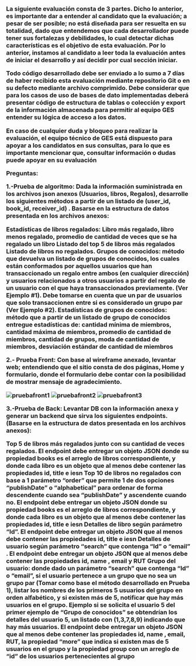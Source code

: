 <h3> La siguiente evaluación consta de 3 partes. Dicho lo anterior, es importante dar a entender al candidato que la evaluación; a pesar de ser posible; no está diseñada para ser resuelta en su totalidad, dado que entendemos que cada desarrollador puede tener sus fortalezas y debilidades, lo cual detectar dichas características es el objetivo de esta evaluación. Por lo anterior, instamos al candidato a leer toda la evaluación antes de iniciar el desarrollo y así decidir por cual sección iniciar.

Todo código desarrollado debe ser enviado a lo sumo a 7 días de haber recibido esta evaluación mediante repositorio Git o en su defecto mediante archivo comprimido. Debe considerar que para los casos de uso de bases de dato implementadas deberá presentar código de estructura de tablas o colección y export de la información almacenada para permitir al equipo GES entender su lógica de acceso a los datos.

En caso de cualquier duda y bloqueo para realizar la evaluación, el equipo técnico de GES está dispuesto para apoyar a los candidatos en sus consultas, para lo que es importante mencionar que, consultar información o dudas puede apoyar en su evaluación

Preguntas:

1.-Prueba de algoritmo: Dada la información suministrada en los archivos json anexos (Usuarios, libros, Regalos), desarrolle los siguientes métodos a partir de un listado de (user_id, book_id, receiver_id) . Basarse en la estructura de datos presentada en los archivos anexos:

Estadísticas de libros regalados: Libro más regalado, libro menos regalado, promedio de cantidad de veces que se ha regalado un libro
Listado del top 5 de libros más regalados
Listado de libros no regalados.
Grupos de conocidos: método que devuelva un listado de grupos de conocidos, los cuales están conformados por aquellos usuarios que han transaccionado un regalo entre ambos (en cualquier dirección) y usuarios relacionados a otros usuarios a partir del regalo de un usuario con el que haya transaccionados previamente. (Ver Ejemplo #1). Debe tomarse en cuenta que un par de usuarios que solo transaccionen entre si es considerado un grupo par (Ver Ejemplo #2).
Estadísticas de grupos de conocidos: método que a partir de un listado de grupo de conocidos entregue estadísticas de: cantidad mínima de miembros, cantidad máxima de miembros, promedio de cantidad de miembros, cantidad de grupos, moda de cantidad de miembros, desviación estándar de cantidad de miembros
  
2.- Prueba Front: Con base al wireframe anexado, levantar web; entendiendo que el sitio consta de dos páginas, Home y formulario, donde el formulario debe contar con la posibilidad de mostrar mensaje de agradecimiento.

<img src="https://i.ibb.co/1GtYv1n/pruebafront1.jpg" alt="pruebafront1" border="0"> 
<img src="https://i.ibb.co/PFhKmwX/pruebafront2.jpg" alt="pruebafront2" border="0">
<img src="https://i.ibb.co/FBD5fhJ/pruebafront3.jpg" alt="pruebafront3" border="0">
  
3.-Prueba de Back: Levantar DB con la información anexa y generar un backend que sirva los siguientes endpoints. (Basarse en la estructura de datos presentada en los archivos anexos):

Top 5 de libros más regalados junto con su cantidad de veces regalados. El endpoint debe entregar un objeto JSON donde su propiedad books es el arreglo de libros correspondiente, y donde cada libro es un objeto que al menos debe contener las propiedades id, title  e iesn
Top 10 de libros no regalados con base a 1 parámetro “order” que permite 1 de dos opciones “publishDate” o “alphabetical” para ordenar de forma descendente cuando sea “publishDate” y ascendente cuando no. El endpoint debe entregar un objeto JSON donde su propiedad books es el arreglo de libros correspondiente, y donde cada libro es un objeto que al menos debe contener las propiedades id, title  e iesn
Detalles de libro según parámetro “Id”. El endpoint debe entregar un objeto JSON  que al menos debe contener las propiedades id, title  e iesn
Detalles de usuario según parámetro “search” que contenga “Id” o “email” . El endpoint debe entregar un objeto JSON  que al menos debe contener las propiedades id, name , email y RUT
Grupo del usuario: donde dado un parámetro “search” que contenga  “Id” o “email”, si el usuario pertenece a un grupo que no sea un grupo par (Tomar como base el método desarrollado en Prueba 1), listar los nombres de los primeros 5 usuarios del grupo en orden alfabético, y si existen más de 5, notificar que hay más usuarios en el grupo. Ejemplo si se solicita el usuario 5 del primer ejemplo de “Grupo de conocidos” se obtendrían los detalles del usuario 5, un listado con (1,3,7,8,9) indicando que hay más usuarios. El endpoint debe entregar un objeto JSON  que al menos debe contener las propiedades id, name , email, RUT, la propiedad “more” que indica si existen mas de 5 usuarios en el grupo y la propiedad group con un arreglo de “id” de los usuarios pertenecientes al grupo </h3>
